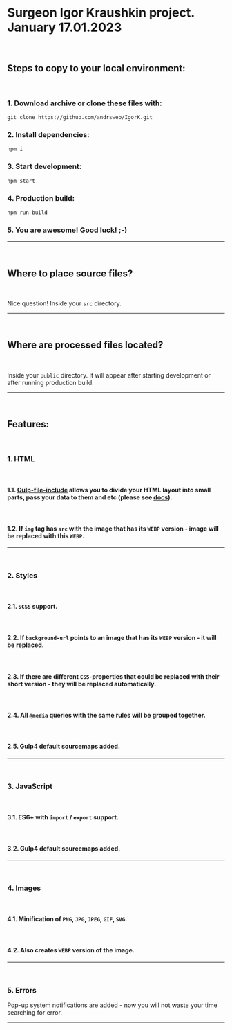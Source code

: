 # Surgeon Igor Kraushkin project. January 17.01.2023

<br />

## Steps to copy to your local environment:

<br />

### 1. Download archive or clone these files with:
```
git clone https://github.com/andrsweb/IgorK.git
```

### 2. Install dependencies:
```
npm i
```

### 3. Start development:
```
npm start
```

### 4. Production build:
```
npm run build
```

### 5. You are awesome! Good luck! ;-)

<hr />
<br />

## Where to place source files?

<br />

Nice question! Inside your `src` directory.

<hr />
<br />

## Where are processed files located?

<br />

Inside your `public` directory. It will appear after starting development or after running production build.

<hr />
<br />

## Features:

<br />

### 1. HTML

<br />

#### 1.1. <a href="https://www.npmjs.com/package/gulp-file-include">Gulp-file-include</a> allows you to divide your HTML layout into small parts, pass your data to them and etc (please see <a href="https://www.npmjs.com/package/gulp-file-include">docs</a>).

<br />

#### 1.2. If `img` tag has `src` with the image that has its `WEBP` version - image will be replaced with this `WEBP`.

<hr />
<br />

### 2. Styles

<br />

#### 2.1. `SCSS` support.

<br />

#### 2.2. If `background-url` points to an image that has its `WEBP` version - it will be replaced.

<br />

#### 2.3. If there are different `CSS`-properties that could be replaced with their short version - they will be replaced automatically.

<br />

#### 2.4. All `@media` queries with the same rules will be grouped together.

<br />

#### 2.5. Gulp4 default sourcemaps added.

<hr />
<br />

### 3. JavaScript

<br />

#### 3.1. ES6+ with `import` / `export` support.

<br />

#### 3.2. Gulp4 default sourcemaps added.

<hr />
<br />

### 4. Images

<br />

#### 4.1. Minification of `PNG`, `JPG`, `JPEG`, `GIF`, `SVG`.

<br />


#### 4.2. Also creates `WEBP` version of the image.

<hr />
<br />

### 5. Errors
Pop-up system notifications are added - now you will not waste your time searching for error.

<hr />